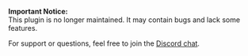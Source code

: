 **Important Notice:**  
This plugin is no longer maintained. It may contain bugs and lack some features.

For support or questions, feel free to join the [Discord chat](https://georgy.dev/discord).